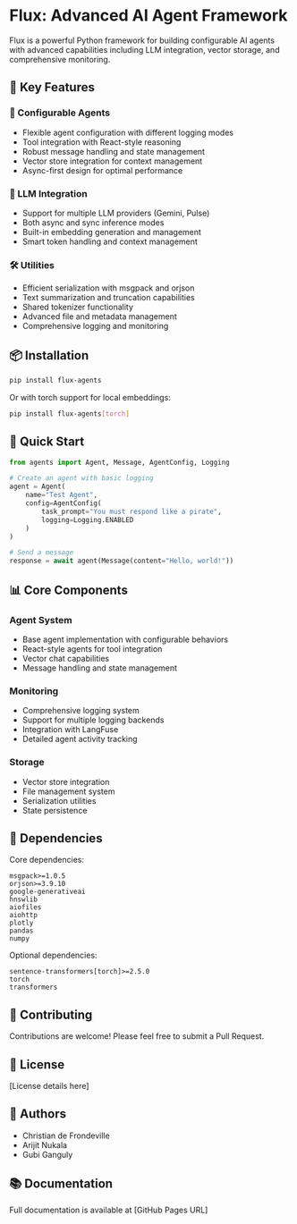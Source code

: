 # Flux: Advanced AI Agent Framework

Flux is a powerful Python framework for building configurable AI agents with advanced capabilities including LLM integration, vector storage, and comprehensive monitoring.

## 🌟 Key Features

### 🤖 Configurable Agents
- Flexible agent configuration with different logging modes
- Tool integration with React-style reasoning
- Robust message handling and state management
- Vector store integration for context management
- Async-first design for optimal performance

### 🧠 LLM Integration
- Support for multiple LLM providers (Gemini, Pulse)
- Both async and sync inference modes
- Built-in embedding generation and management
- Smart token handling and context management

### 🛠️ Utilities
- Efficient serialization with msgpack and orjson
- Text summarization and truncation capabilities
- Shared tokenizer functionality
- Advanced file and metadata management
- Comprehensive logging and monitoring

## 📦 Installation

```bash
pip install flux-agents
```

Or with torch support for local embeddings:
```bash
pip install flux-agents[torch]
```

## 🚀 Quick Start

```python
from agents import Agent, Message, AgentConfig, Logging

# Create an agent with basic logging
agent = Agent(
    name="Test Agent",
    config=AgentConfig(
        task_prompt="You must respond like a pirate",
        logging=Logging.ENABLED
    )
)

# Send a message
response = await agent(Message(content="Hello, world!"))
```

## 📊 Core Components

### Agent System
- Base agent implementation with configurable behaviors
- React-style agents for tool integration
- Vector chat capabilities
- Message handling and state management

### Monitoring
- Comprehensive logging system
- Support for multiple logging backends
- Integration with LangFuse
- Detailed agent activity tracking

### Storage
- Vector store integration
- File management system
- Serialization utilities
- State persistence

## 🔧 Dependencies

Core dependencies:
```
msgpack>=1.0.5
orjson>=3.9.10
google-generativeai
hnswlib
aiofiles
aiohttp
plotly
pandas
numpy
```

Optional dependencies:
```
sentence-transformers[torch]>=2.5.0
torch
transformers
```

## 🤝 Contributing

Contributions are welcome! Please feel free to submit a Pull Request.

## 📄 License

[License details here]

## 👥 Authors

- Christian de Frondeville
- Arijit Nukala
- Gubi Ganguly

## 📚 Documentation

Full documentation is available at [GitHub Pages URL] 